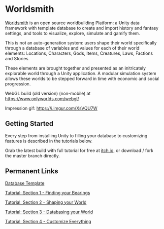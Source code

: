 # Worldsmith
[Worldsmith](https://Worldsmith.net) is an open source worldbuilding Platform: a Unity data framework with template database to create and import history and fantasy settings, and tools to visualize, explore, simulate and gamify them.

This is not an auto-generation system: users shape their world specifically through a database of variables and values for each of their world elements: Locations, Characters, Gods, Items, Creatures, Laws, Factions and Stories.

These elements are brought together and presented as an initricately explorable world through a Unity application. A modular simulation system allows these worlds to be stepped forward in time with economic and social progression. 

WebGL build (old version) (non-mobile) at https://www.onlyworlds.com/webgl/

Impression gif:  https://i.imgur.com/XsVQU7W


## Getting Started
Every step from installing Unity to filling your database to customizing features is described in the tutorials below.

Grab the latest build with full tutorial for free at [itch.io](https://worldsmith.itch.io/), or download / fork the master branch directly.


## Permanent Links
[Database Template](https://docs.google.com/spreadsheets/d/1L8oKZVdUQEbR-iIIhvDXUjvB4aUBy6X9hpIybN93Du8/edit?usp=sharing)

[Tutorial: Section 1 - Finding your Bearings](https://docs.google.com/document/d/1UmsclZaFG_ld8suCh-FEUbuy4ZH9PXu2PeF_clsMeps/edit?usp=sharing)

[Tutorial: Section 2 - Shaping your World](https://docs.google.com/document/d/1zQ5fJl26EzJec-aeDe3ttiiVgi0or0c2_66X-A5-eV0/edit?usp=sharing)

[Tutorial: Section 3 - Databasing your World](https://docs.google.com/document/d/1Z23T2wKOFYplDc3ZCSFLD0pihMUUX-IbpV_aimPkWs0/edit?usp=sharing)

[Tutorial: Section 4 - Customize Everything](https://docs.google.com/document/d/1a4_ZzR2K3mObtaP-tMN4qpUOgAXNMPaHRouCPd20_8Q/edit?usp=sharing)
